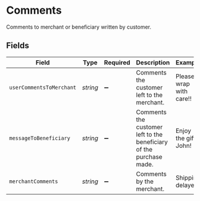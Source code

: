 # Comments

Comments to merchant or beneficiary written by customer.


## Fields

| Field                                                               | Type                                                                | Required                                                            | Description                                                         | Example                                                             |
| ------------------------------------------------------------------- | ------------------------------------------------------------------- | ------------------------------------------------------------------- | ------------------------------------------------------------------- | ------------------------------------------------------------------- |
| `userCommentsToMerchant`                                            | *string*                                                            | :heavy_minus_sign:                                                  | Comments the customer left to the merchant.                         | Please wrap with care!!                                             |
| `messageToBeneficiary`                                              | *string*                                                            | :heavy_minus_sign:                                                  | Comments the customer left to the beneficiary of the purchase made. | Enjoy the gift John!                                                |
| `merchantComments`                                                  | *string*                                                            | :heavy_minus_sign:                                                  | Comments by the merchant.                                           | Shipping delayed                                                    |